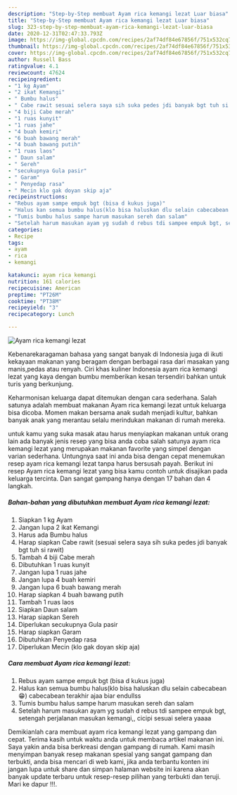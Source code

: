 ```yaml
---
description: "Step-by-Step membuat Ayam rica kemangi lezat Luar biasa"
title: "Step-by-Step membuat Ayam rica kemangi lezat Luar biasa"
slug: 323-step-by-step-membuat-ayam-rica-kemangi-lezat-luar-biasa
date: 2020-12-31T02:47:33.793Z
image: https://img-global.cpcdn.com/recipes/2af74df84e67856f/751x532cq70/ayam-rica-kemangi-lezat-foto-resep-utama.jpg
thumbnail: https://img-global.cpcdn.com/recipes/2af74df84e67856f/751x532cq70/ayam-rica-kemangi-lezat-foto-resep-utama.jpg
cover: https://img-global.cpcdn.com/recipes/2af74df84e67856f/751x532cq70/ayam-rica-kemangi-lezat-foto-resep-utama.jpg
author: Russell Bass
ratingvalue: 4.1
reviewcount: 47624
recipeingredient:
- "1 kg Ayam"
- "2 ikat Kemangi"
- " Bumbu halus"
- " Cabe rawit sesuai selera saya sih suka pedes jdi banyak bgt tuh si rawit"
- "4 biji Cabe merah"
- "1 ruas kunyit"
- "1 ruas jahe"
- "4 buah kemiri"
- "6 buah bawang merah"
- "4 buah bawang putih"
- "1 ruas laos"
- " Daun salam"
- " Sereh"
- "secukupnya Gula pasir"
- " Garam"
- " Penyedap rasa"
- " Mecin klo gak doyan skip aja"
recipeinstructions:
- "Rebus ayam sampe empuk bgt (bisa d kukus juga)"
- "Halus kan semua bumbu halus(klo bisa haluskan dlu selain cabecabean 😁) cabecabean terakhir ajaa biar endullss"
- "Tumis bumbu halus sampe harum masukan sereh dan salam"
- "Setelah harum masukan ayam yg sudah d rebus tdi sampee empuk bgt, setengah perjalanan masukan kemangi,, cicipi sesuai selera yaaaa"
categories:
- Recipe
tags:
- ayam
- rica
- kemangi

katakunci: ayam rica kemangi 
nutrition: 161 calories
recipecuisine: American
preptime: "PT26M"
cooktime: "PT38M"
recipeyield: "3"
recipecategory: Lunch

---
```



![Ayam rica kemangi lezat](https://img-global.cpcdn.com/recipes/2af74df84e67856f/751x532cq70/ayam-rica-kemangi-lezat-foto-resep-utama.jpg)

Kebenarekaragaman bahasa yang sangat banyak di Indonesia juga di ikuti kekayaan makanan yang beragam dengan berbagai rasa dari masakan yang manis,pedas atau renyah. Ciri khas kuliner Indonesia ayam rica kemangi lezat yang kaya dengan bumbu memberikan kesan tersendiri bahkan untuk turis yang berkunjung.


Keharmonisan keluarga dapat ditemukan dengan cara sederhana. Salah satunya adalah membuat makanan Ayam rica kemangi lezat untuk keluarga bisa dicoba. Momen makan bersama anak sudah menjadi kultur, bahkan banyak anak yang merantau selalu merindukan makanan di rumah mereka.



untuk kamu yang suka masak atau harus menyiapkan makanan untuk orang lain ada banyak jenis resep yang bisa anda coba salah satunya ayam rica kemangi lezat yang merupakan makanan favorite yang simpel dengan varian sederhana. Untungnya saat ini anda bisa dengan cepat menemukan resep ayam rica kemangi lezat tanpa harus bersusah payah.
Berikut ini resep Ayam rica kemangi lezat yang bisa kamu contoh untuk disajikan pada keluarga tercinta. Dan sangat gampang hanya dengan 17 bahan dan 4 langkah.


<!--inarticleads1-->

##### Bahan-bahan yang dibutuhkan membuat Ayam rica kemangi lezat:

1. Siapkan 1 kg Ayam
1. Jangan lupa 2 ikat Kemangi
1. Harus ada  Bumbu halus
1. Harap siapkan  Cabe rawit (sesuai selera saya sih suka pedes jdi banyak bgt tuh si rawit)
1. Tambah 4 biji Cabe merah
1. Dibutuhkan 1 ruas kunyit
1. Jangan lupa 1 ruas jahe
1. Jangan lupa 4 buah kemiri
1. Jangan lupa 6 buah bawang merah
1. Harap siapkan 4 buah bawang putih
1. Tambah 1 ruas laos
1. Siapkan  Daun salam
1. Harap siapkan  Sereh
1. Diperlukan secukupnya Gula pasir
1. Harap siapkan  Garam
1. Dibutuhkan  Penyedap rasa
1. Diperlukan  Mecin (klo gak doyan skip aja)




<!--inarticleads2-->

##### Cara membuat  Ayam rica kemangi lezat:

1. Rebus ayam sampe empuk bgt (bisa d kukus juga)
1. Halus kan semua bumbu halus(klo bisa haluskan dlu selain cabecabean 😁) cabecabean terakhir ajaa biar endullss
1. Tumis bumbu halus sampe harum masukan sereh dan salam
1. Setelah harum masukan ayam yg sudah d rebus tdi sampee empuk bgt, setengah perjalanan masukan kemangi,, cicipi sesuai selera yaaaa




Demikianlah cara membuat ayam rica kemangi lezat yang gampang dan cepat. Terima kasih untuk waktu anda untuk membaca artikel makanan ini. Saya yakin anda bisa berkreasi dengan gampang di rumah. Kami masih menyimpan banyak resep makanan spesial yang sangat gampang dan terbukti, anda bisa mencari di web kami, jika anda terbantu konten ini jangan lupa untuk share dan simpan halaman website ini karena akan banyak update terbaru untuk resep-resep pilihan yang terbukti dan teruji. Mari ke dapur !!!. 
